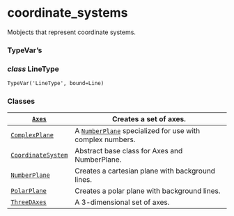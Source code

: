 # coordinate_systems

Mobjects that represent coordinate systems.

### TypeVar’s

### *class* LineType

```default
TypeVar('LineType', bound=Line)
```

### Classes

| [`Axes`](manim.mobject.graphing.coordinate_systems.Axes.md#manim.mobject.graphing.coordinate_systems.Axes)                                     | Creates a set of axes.                                                                                                                                                      |
|------------------------------------------------------------------------------------------------------------------------------------------------|-----------------------------------------------------------------------------------------------------------------------------------------------------------------------------|
| [`ComplexPlane`](manim.mobject.graphing.coordinate_systems.ComplexPlane.md#manim.mobject.graphing.coordinate_systems.ComplexPlane)             | A [`NumberPlane`](manim.mobject.graphing.coordinate_systems.NumberPlane.md#manim.mobject.graphing.coordinate_systems.NumberPlane) specialized for use with complex numbers. |
| [`CoordinateSystem`](manim.mobject.graphing.coordinate_systems.CoordinateSystem.md#manim.mobject.graphing.coordinate_systems.CoordinateSystem) | Abstract base class for Axes and NumberPlane.                                                                                                                               |
| [`NumberPlane`](manim.mobject.graphing.coordinate_systems.NumberPlane.md#manim.mobject.graphing.coordinate_systems.NumberPlane)                | Creates a cartesian plane with background lines.                                                                                                                            |
| [`PolarPlane`](manim.mobject.graphing.coordinate_systems.PolarPlane.md#manim.mobject.graphing.coordinate_systems.PolarPlane)                   | Creates a polar plane with background lines.                                                                                                                                |
| [`ThreeDAxes`](manim.mobject.graphing.coordinate_systems.ThreeDAxes.md#manim.mobject.graphing.coordinate_systems.ThreeDAxes)                   | A 3-dimensional set of axes.                                                                                                                                                |
